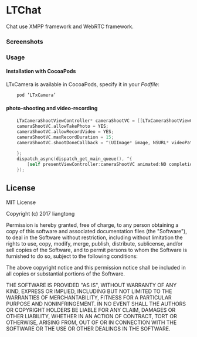 # LTChat
Chat use XMPP framework and WebRTC framework.

### Screenshots

### Usage

####  Installation with CocoaPods

LTxCamera is available in CocoaPods, specify it in your *Podfile*:

```Objective-C
    pod ‘LTxCamera’
```


####  photo-shooting and video-recording


```Objective-C
    LTxCameraShootViewController* cameraShootVC = [[LTxCameraShootViewController alloc] init];
    cameraShootVC.allowTakePhoto = YES;
    cameraShootVC.allowRecordVideo = YES;
    cameraShootVC.maxRecordDuration = 15;
    cameraShootVC.shootDoneCallback = ^(UIImage* image, NSURL* videoPath, PHAsset *asset){
        
    };
    dispatch_async(dispatch_get_main_queue(), ^{
        [self presentViewController:cameraShootVC animated:NO completion:nil];
    });

```


## License

MIT License

Copyright (c) 2017 liangtong

Permission is hereby granted, free of charge, to any person obtaining a copy
of this software and associated documentation files (the "Software"), to deal
in the Software without restriction, including without limitation the rights
to use, copy, modify, merge, publish, distribute, sublicense, and/or sell
copies of the Software, and to permit persons to whom the Software is
furnished to do so, subject to the following conditions:

The above copyright notice and this permission notice shall be included in all
copies or substantial portions of the Software.

THE SOFTWARE IS PROVIDED "AS IS", WITHOUT WARRANTY OF ANY KIND, EXPRESS OR
IMPLIED, INCLUDING BUT NOT LIMITED TO THE WARRANTIES OF MERCHANTABILITY,
FITNESS FOR A PARTICULAR PURPOSE AND NONINFRINGEMENT. IN NO EVENT SHALL THE
AUTHORS OR COPYRIGHT HOLDERS BE LIABLE FOR ANY CLAIM, DAMAGES OR OTHER
LIABILITY, WHETHER IN AN ACTION OF CONTRACT, TORT OR OTHERWISE, ARISING FROM,
OUT OF OR IN CONNECTION WITH THE SOFTWARE OR THE USE OR OTHER DEALINGS IN THE
SOFTWARE.
